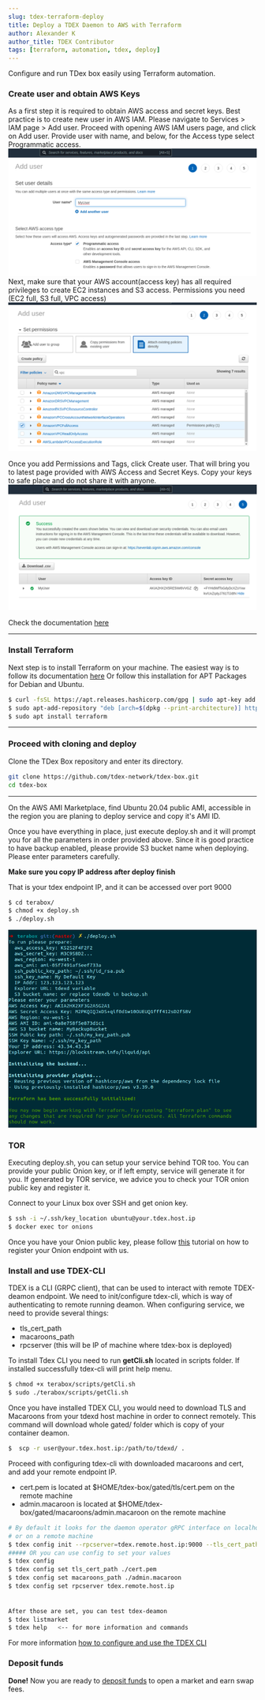 ```yaml
---
slug: tdex-terraform-deploy
title: Deploy a TDEX Daemon to AWS with Terraform
author: Alexander K
author_title: TDEX Contributor
tags: [terraform, automation, tdex, deploy]
---
```


Configure and run TDex box easily using Terraform automation. 

<!--truncate-->

### Create user and obtain AWS Keys

As a first step it is required to obtain AWS access and secret keys. Best practice is to create new user in AWS IAM. 
Please navigate to Services > IAM page > Add user. 
Proceed with opening AWS IAM users page, and click on Add user. Provide user with name, and below, for the Access type select Programmatic access. ![Add User](../static/img/add-user.png)
Next, make sure that your AWS account(access key) has all required privileges to create EC2 instances and S3 access.
Permissions you need (EC2 full, S3 full, VPC access)
![Attach permissions](../static/img/attach-perms.png)

Once you add Permissions and Tags, click Create user. That will bring you to latest page provided with AWS Access and Secret Keys. 
Copy your keys to safe place and do not share it with anyone.
![Attach permissions](../static/img/user-keys.png)

Check the documentation [here](https://docs.aws.amazon.com/IAM/latest/UserGuide/id_users_create.html)

- - - - - 
### Install Terraform

Next step is to install Terraform on your machine.
The easiest way is to follow its documentation [here](https://www.terraform.io/docs/cli/install/apt.html) 
Or follow this installation for APT Packages for Debian and Ubuntu.
```sh
$ curl -fsSL https://apt.releases.hashicorp.com/gpg | sudo apt-key add -
$ sudo apt-add-repository "deb [arch=$(dpkg --print-architecture)] https://apt.releases.hashicorp.com $(lsb_release -cs) main"
$ sudo apt install terraform
```
- - - - - 
### Proceed with cloning and deploy
Clone the TDex Box repository and enter its directory. 
```sh
git clone https://github.com/tdex-network/tdex-box.git
cd tdex-box
```
- - - - - 

On the AWS AMI Marketplace, find Ubuntu 20.04 public AMI, accessible in the region you are planing to deploy service and copy it's AMI ID. 


Once you have everything in place, just execute deploy.sh and it will prompt you for all the parameters in order provided above. 
Since it is good practice to have backup enabled, please provide S3 bucket name when deploying. 
Please enter parameters carefully. 

**Make sure you copy IP address after deploy finish**

That is your tdex endpoint IP, and it can be accessed over port 9000
```sh
$ cd terabox/
$ chmod +x deploy.sh
$ ./deploy.sh
```
![Deploy](../static/img/deploy.png)

### TOR 

Executing deploy.sh, you can setup your service behind TOR too. 
You can provide your public Onion key, or if left empty, service will generate it for you. 
If generated by TOR service, we advice you to check your TOR onion public key and register it.

Connect to your Linux box over SSH and get onion key.
```sh
$ ssh -i ~/.ssh/key_location ubuntu@your.tdex.host.ip
$ docker exec tor onions

```

Once you have your Onion public key, please follow [this](../docs/provider/registry) tutorial on how to register your Onion endpoint with us. 



### Install and use TDEX-CLI

TDEX is a CLI (GRPC client), that can be used to interact with remote TDEX-deamon endpoint. 
We need to init/configure tdex-cli, which is way of authenticating to remote running deamon. 
When configuring service, we need to provide several things:
 - tls_cert_path
 - macaroons_path
 - rpcserver (this will be IP of machine where tdex-box is deployed)

To install Tdex CLI you need to run **getCli.sh** located in scripts folder. If installed successfully tdex-cli will print help menu.

```sh
$ chmod +x terabox/scripts/getCli.sh
$ sudo ./terabox/scripts/getCli.sh
```

Once you have installed TDEX CLI, you would need to download TLS and Macaroons from your tdexd host machine in order to connect remotely. This command will download whole gated/ folder which is copy of your container deamon. 
```sh
$  scp -r user@your.tdex.host.ip:/path/to/tdexd/ .
```

Proceed with configuring tdex-cli with downloaded macaroons and cert, and add your remote endpoint IP. 
 - cert.pem is located at $HOME/tdex-box/gated/tls/cert.pem on the remote machine
 - admin.macaroon is located at $HOME/tdex-box/gated/macaroons/admin.macaroon on the remote machine
```sh
# By default it looks for the daemon operator gRPC interface on localhost:9000
# or on a remote machine
$ tdex config init --rpcserver=tdex.remote.host.ip:9000 --tls_cert_path=./cert.pem --macaroons_path=./admin.macaroon
##### OR you can use config to set your values
$ tdex config
$ tdex config set tls_cert_path ./cert.pem
$ tdex config set macaroons_path ./admin.macaroon
$ tdex config set rpcserver tdex.remote.host.ip 


After those are set, you can test tdex-deamon
$ tdex listmarket
$ tdex help   <-- for more information and commands
```
For more information [how to configure and use the TDEX CLI](https://dev.tdex.network/docs/provider/daemon/getting_started/configure_cli)
### Deposit funds
**Done!** Now you are ready to [deposit funds](https://dev.tdex.network/docs/provider/daemon/deposit_funds) to open a market and earn swap fees.
